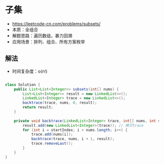 # 子集
- https://leetcode-cn.com/problems/subsets/
- 本质：全组合
- 解题思路：遍历数组，暴力回溯
- 应用场景：排列、组合、所有方案枚举

## 解法
- 时间复杂度：o(n!)

```java

class Solution {
    public List<List<Integer>> subsets(int[] nums) {
        List<List<Integer>> result = new LinkedList<>();
        LinkedList<Integer> trace = new LinkedList<>();
        backtrace(trace, nums, 0, result);
        return result;
    }
    
    private void backtrace(LinkedList<Integer> trace, int[] nums, int startIndex, List<List<Integer>> result) {
        result.add(new LinkedList<Integer>(trace)); // 拷贝trace
        for (int i = startIndex; i < nums.length; i++) {
            trace.add(nums[i]);
            backtrace(trace, nums, i + 1, result);
            trace.removeLast();
        }
    }
}

```